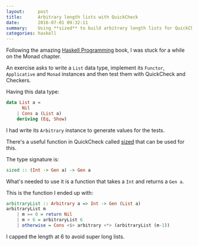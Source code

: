 ```yaml
---
layout:     post
title:      Arbitrary length lists with QuickCheck
date:       2016-07-01 09:32:11
summary:    Using **sized** to build arbitrary length lists for QuickCheck
categories: haskell
---
```


Following the amazing [Haskell Programming](http://haskellbook.com/) book, I was stuck 
for a while on the Monad chapter.
 
An exercise asks to write a `List` data type, implement its `Functor`, `Applicative` 
and `Monad` instances and then test them with QuickCheck and Checkers.

Having this data type:

```haskell
data List a =
      Nil
    | Cons a (List a)
    deriving (Eq, Show)
```

I had write its `Arbitrary` instance to generate values for the tests.

There's a useful function in QuickCheck called [sized](http://hackage.haskell.org/package/QuickCheck-2.8.2/docs/Test-QuickCheck-Gen.html#v:sized) 
that can be used for this.

The type signature is:

```haskell
sized :: (Int -> Gen a) -> Gen a
```

What's needed to use it is a function that takes a `Int` and returns a `Gen a`.

This is the function I ended up with:

```haskell
arbitraryList :: Arbitrary a => Int -> Gen (List a)
arbitraryList m
    | m == 0 = return Nil
    | m > 6 = arbitraryList 6
    | otherwise = Cons <$> arbitrary <*> (arbitraryList (m-1))
```
   
I capped the length at 6 to avoid super long lists.    
 

